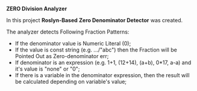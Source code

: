 **ZERO Division Analyzer**

In this project **Roslyn-Based** **Zero Denominator Detector** was created.

The analyzer detects Following Fraction Patterns:
+ If the denominator value is Numeric Literal (0);
+ If the value is const string (e.g. .../"abc") then the Fraction will be Pointed Out as Zero-denominator err;
+ If denominator is an expression (e.g. 1+1, (12+14), (a+b), 0*17, a-a) and it's value is "none" or "0";
+ If there is a variable in the denominator expression, then the result will be calculated depending on variable's value;
